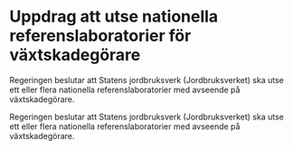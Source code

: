# Uppdrag att utse nationella referenslaboratorier för växtskadegörare

Regeringen beslutar att Statens jordbruksverk (Jordbruksverket) ska utse ett eller flera nationella referenslaboratorier med avseende på växtskadegörare.

Regeringen beslutar att Statens jordbruksverk (Jordbruksverket) ska utse ett eller flera nationella referenslaboratorier med avseende på växtskadegörare.
